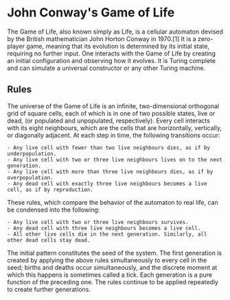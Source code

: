 # John Conway's Game of Life
  The Game of Life, also known simply as Life, is a cellular automaton devised by the British mathematician John Horton Conway in 1970.[1] It is a zero-player game, meaning that its evolution is determined by its initial state, requiring no further input. One interacts with the Game of Life by creating an initial configuration and observing how it evolves. It is Turing complete and can simulate a universal constructor or any other Turing machine.

## Rules
The universe of the Game of Life is an infinite, two-dimensional orthogonal grid of square cells, each of which is in one of two possible states, live or dead, (or populated and unpopulated, respectively). Every cell interacts with its eight neighbours, which are the cells that are horizontally, vertically, or diagonally adjacent. At each step in time, the following transitions occur:

    - Any live cell with fewer than two live neighbours dies, as if by underpopulation.
    - Any live cell with two or three live neighbours lives on to the next generation.
    - Any live cell with more than three live neighbours dies, as if by overpopulation.
    - Any dead cell with exactly three live neighbours becomes a live cell, as if by reproduction.

These rules, which compare the behavior of the automaton to real life, can be condensed into the following:

    - Any live cell with two or three live neighbours survives.
    - Any dead cell with three live neighbours becomes a live cell.
    - All other live cells die in the next generation. Similarly, all other dead cells stay dead.

The initial pattern constitutes the seed of the system. The first generation is created by applying the above rules simultaneously to every cell in the seed; births and deaths occur simultaneously, and the discrete moment at which this happens is sometimes called a tick. Each generation is a pure function of the preceding one. The rules continue to be applied repeatedly to create further generations.
